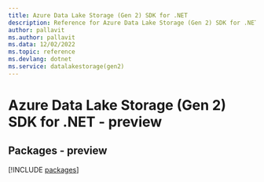 ```yaml
---
title: Azure Data Lake Storage (Gen 2) SDK for .NET
description: Reference for Azure Data Lake Storage (Gen 2) SDK for .NET
author: pallavit
ms.author: pallavit
ms.data: 12/02/2022
ms.topic: reference
ms.devlang: dotnet
ms.service: datalakestorage(gen2)
---
```

# Azure Data Lake Storage (Gen 2) SDK for .NET - preview
## Packages - preview
[!INCLUDE [packages](data-lake-storage-(gen-2)-index.md)]